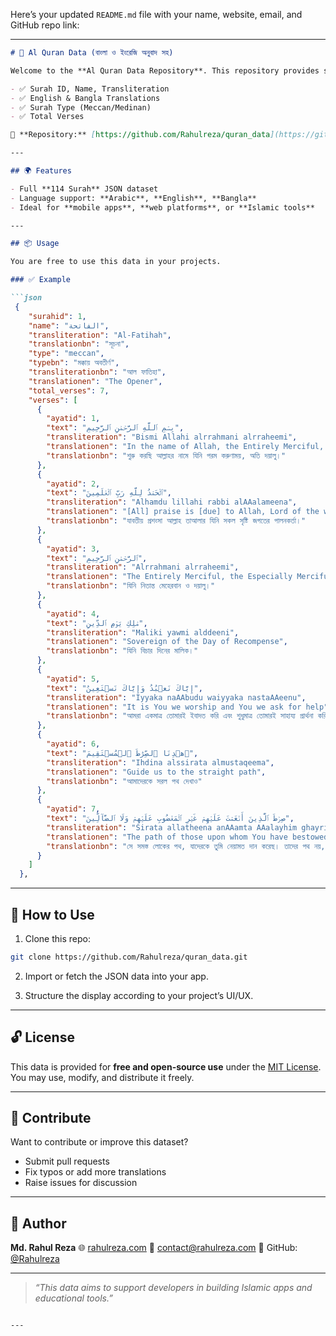 Here’s your updated `README.md` file with your name, website, email, and GitHub repo link:

---

````markdown
# 📖 Al Quran Data (বাংলা ও ইংরেজি অনুবাদ সহ)

Welcome to the **Al Quran Data Repository**. This repository provides structured and accessible data for all 114 Surahs of the Holy Qur’an, including:

- ✅ Surah ID, Name, Transliteration
- ✅ English & Bangla Translations
- ✅ Surah Type (Meccan/Medinan)
- ✅ Total Verses

📁 **Repository:** [https://github.com/Rahulreza/quran_data](https://github.com/Rahulreza/quran_data)

---

## 🌍 Features

- Full **114 Surah** JSON dataset
- Language support: **Arabic**, **English**, **Bangla**
- Ideal for **mobile apps**, **web platforms**, or **Islamic tools**

---

## 📦 Usage

You are free to use this data in your projects.

### ✅ Example

```json
 {
    "surahid": 1,
    "name": "الفاتحة",
    "transliteration": "Al-Fatihah",
    "translationbn": "সূচনা",
    "type": "meccan",
    "typebn": "মক্কায় অবতীর্ণ",
    "transliterationbn": "আল ফাতিহা",
    "translationen": "The Opener",
    "total_verses": 7,
    "verses": [
      {
        "ayatid": 1,
        "text": "بِسۡمِ ٱللَّهِ ٱلرَّحۡمَٰنِ ٱلرَّحِيمِ",
        "transliteration": "Bismi Allahi alrrahmani alrraheemi",
        "translationen": "In the name of Allah, the Entirely Merciful, the Especially Merciful",
        "translationbn": "শুরু করছি আল্লাহর নামে যিনি পরম করুণাময়, অতি দয়ালু।"
      },
      {
        "ayatid": 2,
        "text": "ٱلۡحَمۡدُ لِلَّهِ رَبِّ ٱلۡعَٰلَمِينَ",
        "transliteration": "Alhamdu lillahi rabbi alAAalameena",
        "translationen": "[All] praise is [due] to Allah, Lord of the worlds",
        "translationbn": "যাবতীয় প্রশংসা আল্লাহ তাআলার যিনি সকল সৃষ্টি জগতের পালনকর্তা।"
      },
      {
        "ayatid": 3,
        "text": "ٱلرَّحۡمَٰنِ ٱلرَّحِيمِ",
        "transliteration": "Alrrahmani alrraheemi",
        "translationen": "The Entirely Merciful, the Especially Merciful",
        "translationbn": "যিনি নিতান্ত মেহেরবান ও দয়ালু।"
      },
      {
        "ayatid": 4,
        "text": "مَٰلِكِ يَوۡمِ ٱلدِّينِ",
        "transliteration": "Maliki yawmi alddeeni",
        "translationen": "Sovereign of the Day of Recompense",
        "translationbn": "যিনি বিচার দিনের মালিক।"
      },
      {
        "ayatid": 5,
        "text": "إِيَّاكَ نَعۡبُدُ وَإِيَّاكَ نَسۡتَعِينُ",
        "transliteration": "Iyyaka naAAbudu waiyyaka nastaAAeenu",
        "translationen": "It is You we worship and You we ask for help",
        "translationbn": "আমরা একমাত্র তোমারই ইবাদত করি এবং শুধুমাত্র তোমারই সাহায্য প্রার্থনা করি।"
      },
      {
        "ayatid": 6,
        "text": "ٱهۡدِنَا ٱلصِّرَٰطَ ٱلۡمُسۡتَقِيمَ",
        "transliteration": "Ihdina alssirata almustaqeema",
        "translationen": "Guide us to the straight path",
        "translationbn": "আমাদেরকে সরল পথ দেখাও"
      },
      {
        "ayatid": 7,
        "text": "صِرَٰطَ ٱلَّذِينَ أَنۡعَمۡتَ عَلَيۡهِمۡ غَيۡرِ ٱلۡمَغۡضُوبِ عَلَيۡهِمۡ وَلَا ٱلضَّآلِّينَ",
        "transliteration": "Sirata allatheena anAAamta AAalayhim ghayri almaghdoobi AAalayhim wala alddalleena",
        "translationen": "The path of those upon whom You have bestowed favor, not of those who have evoked [Your] anger or of those who are astray",
        "translationbn": "সে সমস্ত লোকের পথ, যাদেরকে তুমি নেয়ামত দান করেছ। তাদের পথ নয়, যাদের প্রতি তোমার গজব নাযিল হয়েছে এবং যারা পথভ্রষ্ট হয়েছে।"
      }
    ]
  },
````

---

## 🚀 How to Use

1. Clone this repo:

```bash
git clone https://github.com/Rahulreza/quran_data.git
```

2. Import or fetch the JSON data into your app.

3. Structure the display according to your project’s UI/UX.

---

## 🔓 License

This data is provided for **free and open-source use** under the [MIT License](LICENSE).
You may use, modify, and distribute it freely.

---

## 🤝 Contribute

Want to contribute or improve this dataset?

* Submit pull requests
* Fix typos or add more translations
* Raise issues for discussion

---

## 👤 Author

**Md. Rahul Reza**
🌐 [rahulreza.com](https://rahulreza.com)
📧 [contact@rahulreza.com](mailto:contact@rahulreza.com)
🐙 GitHub: [@Rahulreza](https://github.com/Rahulreza)

---

> *“This data aims to support developers in building Islamic apps and educational tools.”*

```

---
```
